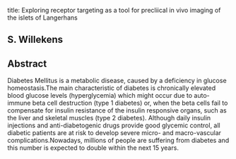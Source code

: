 title: Exploring receptor targeting as a tool for precliical in vivo imaging of the islets of Langerhans

## S. Willekens

## Abstract
Diabetes Mellitus is a metabolic disease, caused by a deficiency in glucose homeostasis.The main characteristic of diabetes is chronically elevated blood glucose levels (hyperglycemia) which might occur due to auto-immune beta cell destruction (type 1 diabetes) or, when the beta cells fail to compensate for insulin resistance of the insulin responsive organs, such as the liver and skeletal muscles (type 2 diabetes). Although daily insulin injections and anti-diabetogenic drugs provide good glycemic control, all diabetic patients are at risk to develop severe micro- and macro-vascular complications.Nowadays, millions of people are suffering from diabetes and this number is expected to double within the next 15 years.

